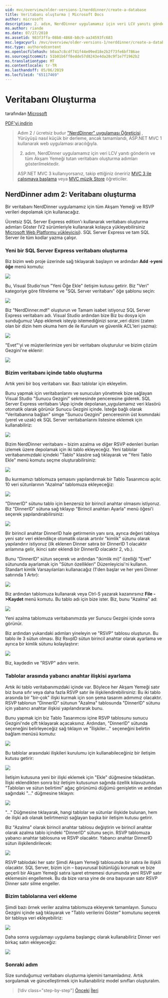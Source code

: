 ```yaml
---
uid: mvc/overview/older-versions-1/nerddinner/create-a-database
title: Veritabanı oluşturma | Microsoft Docs
author: microsoft
description: 2. adım, NerdDinner uygulamamız için veri LCV yanıtı gönderin ve tüm Akşam Yemeği tutan veritabanı oluşturma adımları gösterilmektedir.
ms.author: riande
ms.date: 07/27/2010
ms.assetid: 983f3ffa-08b8-4868-b8c9-aa34593fc683
msc.legacyurl: /mvc/overview/older-versions-1/nerddinner/create-a-database
msc.type: authoredcontent
ms.openlocfilehash: b0aa7c8cdf741f44e09ed18e2b2f73fe6bf786ae
ms.sourcegitcommit: 51b01b6ff8edde57d8243e4da28c9f1e7f1962b2
ms.translationtype: MT
ms.contentlocale: tr-TR
ms.lasthandoff: 05/06/2019
ms.locfileid: "65117469"
---
```

# <a name="create-a-database"></a>Veritabanı Oluşturma

tarafından [Microsoft](https://github.com/microsoft)

[PDF'yi indirin](http://aspnetmvcbook.s3.amazonaws.com/aspnetmvc-nerdinner_v1.pdf)

> Adım 2 / ücretsiz budur ["NerdDinner" uygulaması Öğreticisi](introducing-the-nerddinner-tutorial.md) , Yürüyüşü nasıl küçük bir derleme, ancak tamamlandı, ASP.NET MVC 1 kullanarak web uygulaması aracılığıyla.
> 
> 2. adım, NerdDinner uygulamamız için veri LCV yanıtı gönderin ve tüm Akşam Yemeği tutan veritabanı oluşturma adımları gösterilmektedir.
> 
> ASP.NET MVC 3 kullanıyorsanız, takip ettiğiniz öneririz [MVC 3 ile çalışmaya başlama](../../older-versions/getting-started-with-aspnet-mvc3/cs/intro-to-aspnet-mvc-3.md) veya [MVC müzik Store](../../older-versions/mvc-music-store/mvc-music-store-part-1.md) öğreticiler.

## <a name="nerddinner-step-2-creating-the-database"></a>NerdDinner adım 2: Veritabanı oluşturma

Bir veritabanı NerdDinner uygulamamız için tüm Akşam Yemeği ve RSVP verileri depolamak için kullanacağız.

Ücretsiz SQL Server Express edition'ı kullanarak veritabanı oluşturma adımları Göster (V2 sürümleriyle kullanarak kolayca yükleyebilirsiniz [Microsoft Web Platformu yükleyicisi](https://www.microsoft.com/web/downloads/platform.aspx)). SQL Server Express ve tam SQL Server ile tüm kodlar yazma çalışır.

### <a name="creating-a-new-sql-server-express-database"></a>Yeni bir SQL Server Express veritabanı oluşturma

Biz bizim web proje üzerinde sağ tıklayarak başlayın ve ardından **Add -&gt;yeni öğe** menü komutu:

![](create-a-database/_static/image1.png)

Bu, Visual Studio'nun "Yeni Öğe Ekle" iletişim kutusu getirir. Biz "Veri" kategoriye göre filtreleme ve "SQL Server veritabanı" öğe şablonu seçin:

![](create-a-database/_static/image2.png)

Biz "NerdDinner.mdf" oluşturun ve Tamam isabet istiyoruz SQL Server Express veritabanı adı. Visual Studio ardından bize Biz bu dosya için sunduğumuz \App eklemek isteyip istemediğinizi sorar\_veri dizini (zaten olan bir dizin hem okuma hem de ile Kurulum ve güvenlik ACL'leri yazma):

![](create-a-database/_static/image3.png)

"Evet"'yi ve müşterilerimize yeni bir veritabanı oluşturulur ve bizim çözüm Gezgini'ne eklenir:

![](create-a-database/_static/image4.png)

### <a name="creating-tables-within-our-database"></a>Bizim veritabanı içinde tablo oluşturma

Artık yeni bir boş veritabanı var. Bazı tablolar için ekleyelim.

Bunu yapmak için veritabanlarını ve sunucuları yönetmek bize sağlayan Visual Studio "Sunucu Gezgini" sekmesinde penceresine giderek. SQL Server Express veritabanı \App içinde depolanan\_uygulamamız veri klasörü otomatik olarak görünür Sunucu Gezgini içinde. İsteğe bağlı olarak "Veritabanına bağlan" simge "Sunucu Gezgini" penceresinin üst kısmındaki (yerel ve uzak) ek SQL Server veritabanlarını listesine eklemek için kullanabiliriz:

![](create-a-database/_static/image5.png)

Bizim NerdDinner veritabanı – bizim azalma ve diğer RSVP edenleri bunları izlemek üzere depolamak için iki tablo ekleyeceğiz. Yeni tablolar veritabanımızdaki içindeki "Tablo" klasöre sağ tıklayarak ve "Yeni Tablo Ekle" menü komutu seçme oluşturabilirsiniz:

![](create-a-database/_static/image6.png)

Bu kurmamızı tablomuza şemasını yapılandırmak bir Tablo Tasarımcısı açılır. 10 veri sütunlarının "Azalma" tablomuza ekleyeceğiz:

![](create-a-database/_static/image7.png)

"DinnerID" sütunu tablo için benzersiz bir birincil anahtar olmasını istiyoruz. Biz "DinnerID" sütuna sağ tıklayıp "Birincil anahtarı Ayarla" menü öğesi'i seçerek yapılandırabilirsiniz:

![](create-a-database/_static/image8.png)

Bir birincil anahtar DinnerID hale getirmenin yanı sıra, ayrıca değeri tabloya yeni satır veri eklendikçe otomatik olarak artırılır "kimlik" sütunu olarak yapılandırır istiyoruz (ilk eklenen Dinner satıra bir DinnerID 1 olacaktır anlamına gelir, ikinci satır eklendi bir DinnerID olacaktır 2, vb.).

Bunu "DinnerID" sütun seçerek ve ardından "(kimlik mi)" özelliği "Evet" sütununda ayarlamak için "Sütun özellikleri" Düzenleyicisi'ni kullanın. Standart kimlik Varsayılanları kullanacağız (1'den başlar ve her yeni Dinner satırında 1 Artır):

![](create-a-database/_static/image9.png)

Biz ardından tablomuza kullanarak veya Ctrl-S yazarak kazanırsınız **File -&gt;Kaydet** menü komutu. Bu tablo adı için bize ister. Biz, bunu "Azalma" ad:

![](create-a-database/_static/image10.png)

Yeni azalma tablomuza veritabanımızda yer Sunucu Gezgini içinde sonra görünür.

Biz ardından yukarıdaki adımları yineleyin ve "RSVP" tablosu oluşturun. Bu tablo ile 3 sütun olması. Biz RsvpID sütun birincil anahtar olarak ayarlama ve ayrıca bir kimlik sütunu kolaylaştırır:

![](create-a-database/_static/image11.png)

Biz, kaydedin ve "RSVP" adını verin.

### <a name="setting-up-a-foreign-key-relationship-between-tables"></a>Tablolar arasında yabancı anahtar ilişkisi ayarlama

Artık iki tablo veritabanımızdaki içinde var. Böylece her Akşam Yemeği satır biz buna sıfır veya daha fazla RSVP satır ile ilişkilendirebilirsiniz: Bu iki tablo arasında bir "bir-çok" ilişki kurmak için son şema tasarım adımımız olacaktır. RSVP tablonun "DinnerID" sütunun "Azalma" tablosunda "DinnerID" sütunu için yabancı anahtar ilişkisi yapılandırarak bunu.

Bunu yapmak için biz Tablo Tasarımcısı içine RSVP tablosunu sunucu Gezgini'nde çift tıklayarak açacaksınız. Ardından, "DinnerID" sütunda seçeneğini belirleyeceğiz sağ tıklayın ve "İlişkiler..." seçeneğini belirtin bağlam menüsü komutu:

![](create-a-database/_static/image12.png)

Bu tablolar arasındaki ilişkileri kurulumu için kullanabileceğiniz bir iletişim kutusu getirir:

![](create-a-database/_static/image13.png)

İletişim kutusuna yeni bir ilişki eklemek için "Ekle" düğmesine tıkladıktan. İlişki eklendikten sonra biz iletişim kutusunun sağında özellik kılavuzunda "Tabloları ve sütun belirtimi" ağaç görünümü düğümü genişletin ve ardından sağındaki "..." düğmesine tıklayın:

![](create-a-database/_static/image14.png)

"..." Düğmesine tıklayarak, hangi tablolar ve sütunlar ilişkide bulunan, hem de ilişki adı olanak belirtmenizi sağlayan başka bir iletişim kutusu getirir.

Biz "Azalma" olarak birincil anahtar tablosu değiştirin ve birincil anahtar olarak azalma tablo içindeki "DinnerID" sütunu seçin. RSVP tablomuza yabancı anahtar tablosuna ve RSVP olacaktır. Yabancı anahtar DinnerID sütun ilişkilendirilecek:

![](create-a-database/_static/image15.png)

RSVP tablodaki her satır Şimdi Akşam Yemeği tablosunda bir satıra ile ilişkili olacaktır. SQL Server, bizim için – başvurusal bütünlüğü korumak ve bize geçerli bir Akşam Yemeği satıra işaret etmemesi durumunda yeni RSVP satır eklemesini engellemek. Bu da bize varsa yine de ona başvuran satır RSVP Dinner satır silme engeller.

### <a name="adding-data-to-our-tables"></a>Bizim tablolarına veri ekleme

Şimdi bazı örnek veriler azalma tablomuza ekleyerek tamamlayın. Sunucu Gezgini içinde sağ tıklayarak ve "Tablo verilerini Göster" komutunu seçerek bir tabloya veri ekleyebiliriz:

![](create-a-database/_static/image16.png)

Daha sonra uygulamayı uygulama başlangıç olarak kullanabiliriz Dinner veri birkaç satırı ekleyeceğiz:

![](create-a-database/_static/image17.png)

### <a name="next-step"></a>Sonraki adım

Size sunduğumuz veritabanı oluşturma işlemini tamamladınız. Artık sorgulamak ve güncelleştirmek için kullanabiliriz model sınıfları oluşturalım.

> [!div class="step-by-step"]
> [Önceki](create-a-new-aspnet-mvc-project.md)
> [İleri](build-a-model-with-business-rule-validations.md)
